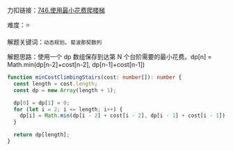 力扣链接：<a href="https://leetcode.cn/problems/min-cost-climbing-stairs/description/" target="_blank">746.使用最小花费爬楼梯</a>

难度：⭐ <br/>

解题关键词：`动态规划`、`斐波那契数列`<br />

解题思路：使用一个 dp 数组保存到达第 N 个台阶需要的最小花费。dp[n] = Math.min(dp[n-2]+cost[n-2], dp[n-1]+cost[n-1])<br />

```typescript
function minCostClimbingStairs(cost: number[]): number {
  const length = cost.length;
  const dp = new Array(length + 1);

  dp[0] = dp[1] = 0;
  for (let i = 2; i <= length; i++) {
    dp[i] = Math.min(dp[i - 2] + cost[i - 2], dp[i - 1] + cost[i - 1]);
  }

  return dp[length];
}
```
